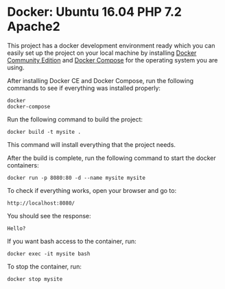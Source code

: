 # Docker: Ubuntu 16.04 PHP 7.2 Apache2

This project has a docker development environment ready which you can easily set up the project on your local machine by installing [Docker Community Edition](https://docs.docker.com/engine/installation/) and [Docker Compose](https://docs.docker.com/compose/install/) for the operating system you are using.

After installing Docker CE and Docker Compose, run the following commands to see if everything was installed properly:

```
docker
docker-compose
```

Run the following command to build the project:

```
docker build -t mysite .
```
This command will install everything that the project needs.

After the build is complete, run the following command to start the docker containers:

```
docker run -p 8080:80 -d --name mysite mysite
```

To check if everything works, open your browser and go to:

```
http://localhost:8080/
```
You should see the response:
```
Hello?
```

If you want bash access to the container, run:

```
docker exec -it mysite bash
```

To stop the container, run:

```
docker stop mysite
```
